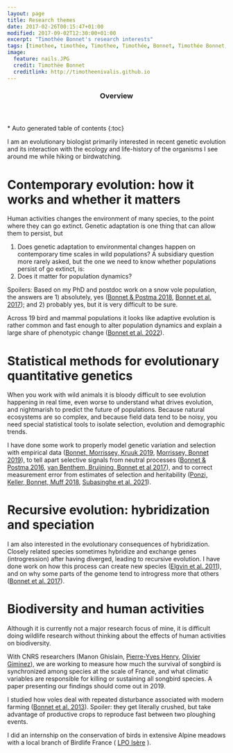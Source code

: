 ```yaml
---
layout: page
title: Research themes
date: 2017-02-26T00:15:47+01:00
modified: 2017-09-02T12:30:00+01:00
excerpt: "Timothée Bonnet's research interests"
tags: [timothee, timothée, Timothee, Timothée, Bonnet, Timothée Bonnet, research, biology, evolution, snow voles, chionomys nivalis, hybridization, introgression]
image:
  feature: nails.JPG
  credit: Timothée Bonnet
  creditlink: http://timotheenivalis.github.io
---
```

<section id="table-of-contents" class="toc">
  <header>
    <h3>Overview</h3>
  </header>
<div id="drawer" markdown="1">
*  Auto generated table of contents
{:toc}
</div>
</section><!-- /#table-of-contents -->


I am an evolutionary biologist primarily interested in recent genetic evolution and its interaction with the ecology and life-history of the organisms I see around me while hiking or birdwatching.


# Contemporary evolution: how it works and whether it matters  

Human activities changes the environment of many species, to the point where they can go extinct. Genetic adaptation is one thing that can allow them to persist, but
1) Does genetic adaptation to environmental changes happen on contemporary time scales in wild populations?
A subsidiary question more rarely asked, but the one we need to know whether populations persist of go extinct, is:
2) Does it matter for population dynamics?

Spoilers: Based on my PhD and postdoc work on a snow vole population, the answers are 1) absolutely, yes ([Bonnet & Postma 2018](http://onlinelibrary.wiley.com/doi/10.1111/jeb.13246/full), [Bonnet et al. 2017](http://journals.plos.org/plosbiology/article?id=10.1371/journal.pbio.1002592)); and 2) probably yes, but it is very difficult to be sure.

Across 19 bird and mammal populations it looks like adaptive evolution is rather common and fast enough to alter population dynamics and explain a large share of phenotypic change ([Bonnet et al. 2022](https://doi.org/10.1126/science.abk0853)).

# Statistical methods for evolutionary quantitative genetics

When you work with wild animals it is bloody difficult to see evolution happening in real time, even worse to understand what drives evolution, and nightmarish to predict the future of populations. 
Because natural ecosystems are so complex, and because field data tend to be noisy, you need special statistical tools to isolate selection, evolution and demographic trends.


I have done some work to properly model genetic variation and selection with empirical data ([Bonnet, Morrissey, Kruuk 2019](https://doi.org/10.1093/jhered/esz018), [Morrissey, Bonnet 2019](https://doi.org/10.1093/jhered/esz020)), to tell apart selective signals from neutral processes  ([Bonnet & Postma 2016](http://www.journals.uchicago.edu/doi/10.1086/684158), [van Benthem, Bruijning, Bonnet et al 2017](http://onlinelibrary.wiley.com/doi/10.1111/2041-210X.12627/abstract)), and to correct measurement error from estimates of selection and heritability ([Ponzi, Keller, Bonnet, Muff 2018](https://doi.org/10.1111/evo.13573), [Subasinghe et al. 2021](https://doi.org/10.1007/s11692-020-09527-5)). 


# Recursive evolution: hybridization and speciation

I am also interested in the evolutionary consequences of hybridization. Closely related species sometimes hybridize and exchange genes (introgression) after having diverged, leading to recursive evolution. I have done work on how this process can create new species ([Elgvin et al. 2011](http://onlinelibrary.wiley.com/doi/10.1111/j.1365-294X.2011.05182.x/abstract)), and on why some parts of the genome tend to introgress more that others ([Bonnet et al. 2017](http://onlinelibrary.wiley.com/doi/10.1111/evo.13296/full)).

# Biodiversity and human activities

Although it is currently not a major research focus of mine, it is difficult doing wildlife research without thinking about the effects of human activities on biodiversity.

With CNRS researchers (Manon Ghislain, [Pierre-Yves Henry](http://mecadev.cnrs.fr/index.php?post/Henry-Pierre-Yves), [Olivier Giminez](https://oliviergimenez.github.io/)), we are working to measure how much the survival of songbird is synchronized among species at the scale of France, and what climatic variables are responsible for killing or sustaining all songbird species. A paper presenting our findings should come out in 2019.

I studied how voles deal with repeated disturbance associated with modern farming ([Bonnet et al. 2013](http://dx.doi.org/10.1016/j.agee.2013.05.005)). Spoiler: they get literally crushed, but take advantage of productive crops to reproduce fast between two ploughing events.

I did an internship on the conservation of birds in extensive Alpine meadows with a local branch of Birdlife France ( [LPO Isère](http://isere.lpo.fr/) ).
